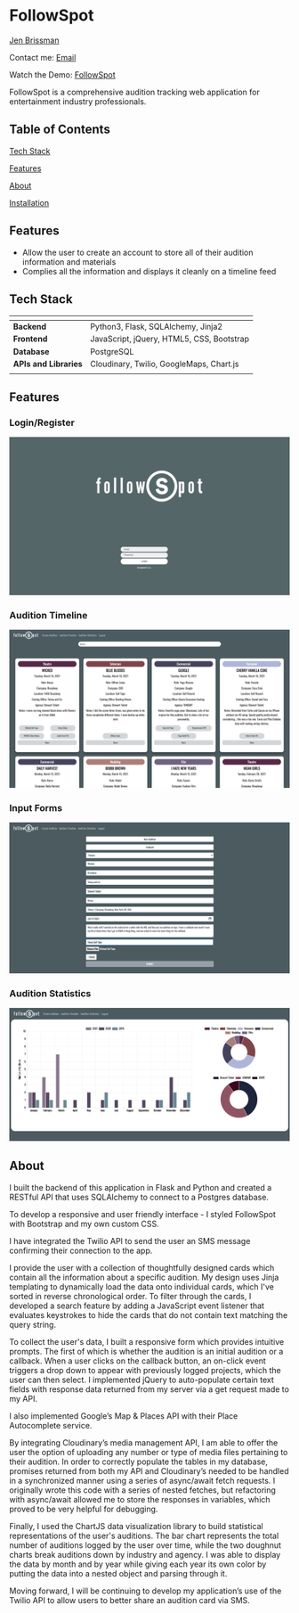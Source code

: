 # FollowSpot

[Jen Brissman](https://www.linkedin.com/in/jenbrissman/)

Contact me: [Email](mailto:brissman514@gmail.com?subject=[GitHub]%20FollowSpot)

Watch the Demo: [FollowSpot](https://youtu.be/vTcIRON-Vrg)

FollowSpot is a comprehensive audition tracking web application for entertainment industry professionals.

Table of Contents
------
[Tech Stack](#tech-stack)

[Features](#features)

[About](#about)

[Installation](#installation)

## Features
- Allow the user to create an account to store all of their audition information and materials
- Complies all the information and displays it cleanly on a timeline feed

Tech Stack
------
| <!-- -->    | <!-- -->    |
|:-------------|:-------------|
| **Backend**             | Python3, Flask, SQLAlchemy, Jinja2 |
| **Frontend**            | JavaScript, jQuery, HTML5, CSS, Bootstrap |
| **Database**            | PostgreSQL |
| **APIs and Libraries**  | Cloudinary, Twilio, GoogleMaps, Chart.js |
| <!-- -->    | <!-- -->    |

Features
------

### Login/Register
![Home/Login](static/img/Home.png)

### Audition Timeline
![View auditions on conveniently designed cards](static/img/Audition.png)

### Input Forms
![Log and track all of your audition information](static/img/Input.png)

### Audition Statistics
![View your audition statistics conveniently and dynamically displayed](static/img/Charts.png)

About
------

I built the backend of this application in Flask and Python and created a RESTful API that uses SQLAlchemy to connect to a Postgres database. 

To develop a responsive and user friendly interface -  I styled FollowSpot with Bootstrap and my own custom CSS.

I have integrated the Twilio API to send the user an SMS message confirming their connection to the app. 

I provide the user with a collection of thoughtfully designed cards which contain all the information about a specific audition. My design uses Jinja templating to dynamically load the data onto individual cards, which I've sorted in reverse chronological order. To filter through the cards, I developed a search feature by adding a JavaScript event listener that evaluates keystrokes to hide the cards that do not contain text matching the query string. 

To collect the user's data, I built a responsive form which provides intuitive prompts. The first of which is whether the audition is an initial audition or a callback.
When a user clicks on the callback button, an on-click event triggers a drop down to appear with previously logged projects, which the user can then select. I implemented jQuery to auto-populate certain text fields with response data returned from my server via a get request made to my API. 

I also implemented Google’s Map & Places API with their Place Autocomplete service.

By integrating Cloudinary’s media management API, I am able to offer the user the option of uploading any number or type of media files pertaining to their audition. In order to correctly populate the tables in my database, promises returned from both my API and Cloudinary’s needed to be handled in a synchronized manner using a series of async/await fetch requests. I originally wrote this code with a series of nested fetches, but refactoring with async/await allowed me to store the responses in variables, which proved to be very helpful for debugging.

Finally, I used the ChartJS data visualization library to build statistical representations of the user's auditions. The bar chart represents the total number of auditions logged by the user over time, while the two doughnut charts break auditions down by industry and agency. I was able to display the data by month and by year while giving each year its own color by putting the data into a nested object and parsing through it. 

Moving forward, I will be continuing to develop my application’s use of the Twilio API to allow users to better share an audition card via SMS.
